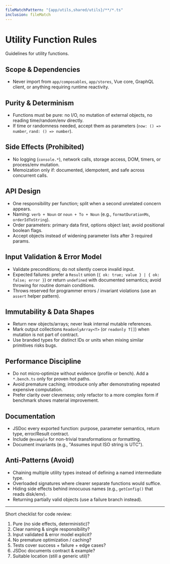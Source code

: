 ```yaml
---
fileMatchPattern: "{app/utils,shared/utils}/**/*.ts"
inclusion: fileMatch
---
```

# Utility Function Rules

Guidelines for utility functions.

## Scope & Dependencies

- Never import from `app/composables`, `app/stores`, Vue core, GraphQL client, or anything requiring runtime reactivity.

## Purity & Determinism

- Functions must be pure: no I/O, no mutation of external objects, no reading time/random/env directly.
- If time or randomness needed, accept them as parameters (`now: () => number`, `rand: () => number`).

## Side Effects (Prohibited)

- No logging (`console.*`), network calls, storage access, DOM, timers, or process/env mutation.
- Memoization only if: documented, idempotent, and safe across concurrent calls.

## API Design

- One responsibility per function; split when a second unrelated concern appears.
- Naming: `verb + Noun` or `noun + To + Noun` (e.g., `formatDurationMs`, `orderIdToString`).
- Order parameters: primary data first, options object last; avoid positional boolean flags.
- Accept objects instead of widening parameter lists after 3 required params.

## Input Validation & Error Model

- Validate preconditions; do not silently coerce invalid input.
- Expected failures: prefer a `Result` union (`{ ok: true; value } | { ok: false; error }`) or return `undefined` with documented semantics; avoid throwing for routine domain conditions.
- Throws reserved for programmer errors / invariant violations (use an `assert` helper pattern).

## Immutability & Data Shapes

- Return new objects/arrays; never leak internal mutable references.
- Mark output collections `ReadonlyArray<T>` (or `readonly T[]`) when mutation is not part of contract.
- Use branded types for distinct IDs or units when mixing similar primitives risks bugs.

## Performance Discipline

- Do not micro‑optimize without evidence (profile or bench). Add a `*.bench.ts` only for proven hot paths.
- Avoid premature caching; introduce only after demonstrating repeated expensive computation.
- Prefer clarity over cleverness; only refactor to a more complex form if benchmark shows material improvement.

## Documentation

- JSDoc every exported function: purpose, parameter semantics, return type, error/Result contract.
- Include `@example` for non-trivial transformations or formatting.
- Document invariants (e.g., "Assumes input ISO string is UTC").

## Anti-Patterns (Avoid)

- Chaining multiple utility types instead of defining a named intermediate type.
- Overloaded signatures where clearer separate functions would suffice.
- Hiding side effects behind innocuous names (e.g., `getConfig()` that reads disk/env).
- Returning partially valid objects (use a failure branch instead).

---
Short checklist for code review:

1. Pure (no side effects, deterministic)?
2. Clear naming & single responsibility?
3. Input validated & error model explicit?
4. No premature optimization / caching?
5. Tests cover success + failure + edge cases?
6. JSDoc documents contract & example?
7. Suitable location (still a generic util)?
